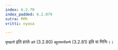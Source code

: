 ```yaml
---
index: 6.2.79
index_padded: 6.2.079
sutra: णिनिः
vritti: nyasa

---
```

`पूष्पहारी` इति हरतेः `व्रते` (3.2.80) `बहुलमाभीक्ष्ण्ये` (3.2.81) इति वा णिनिः।।